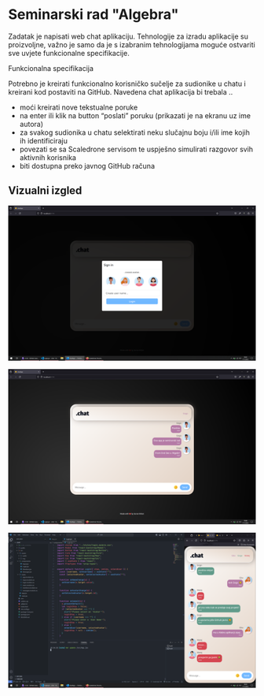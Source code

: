 # Seminarski rad "Algebra"

Zadatak je napisati web chat aplikaciju.
Tehnologije za izradu aplikacije su proizvoljne, važno je samo da je s izabranim tehnologijama moguće ostvariti sve uvjete funkcionalne specifikacije.

Funkcionalna specifikacija

Potrebno je kreirati funkcionalno korisničko sučelje za sudionike u chatu i kreirani kod postaviti na GitHub.
Navedena chat aplikacija bi trebala ..

- moći kreirati nove tekstualne poruke
- na enter ili klik na button “poslati” poruku (prikazati je na ekranu uz ime autora)
- za svakog sudionika u chatu selektirati neku slučajnu boju i/ili ime kojih ih identificiraju
- povezati se sa Scaledrone servisom te uspješno simulirati razgovor svih aktivnih korisnika
- biti dostupna preko javnog GitHub računa

## Vizualni izgled

![Vizualni izgled img.1](/src/assets/img/app.png)

![Vizualni izgled img.2](/src/assets/img/app2.png)

![Vizualni izgled img.3](/src/assets/img/app3.png)
